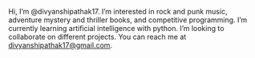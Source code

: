 Hi, I’m @divyanshipathak17.
 I’m interested in rock and punk music, adventure mystery and thriller books, and competitive programming.
 I’m currently learning artificial intelligence with python.
 I’m looking to collaborate on different projects.
 You can reach me at divyanshipathak17@gmail.com.

<!---
divyanshipathak17/divyanshipathak17 is a ✨ special ✨ repository because its `README.md` (this file) appears on your GitHub profile.
You can click the Preview link to take a look at your changes.
--->
